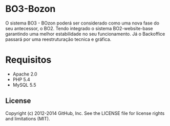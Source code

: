 # BO3-Bozon

O sistema BO3 - BOzon poderá ser considerado como uma nova fase do seu antecessor, o BO2.
Tendo integrado o sistema BO2-website-base garantindo uma melhor estabilidade no seu funcionamento.
Já o Backoffice passará por uma reestruturação tecnica e gráfica.

# Requisitos

* Apache 2.0
* PHP 5.4
* MySQL 5.5

## License

Copyright (c) 2012-2014 GitHub, Inc. See the LICENSE file for license rights and
limitations (MIT).
